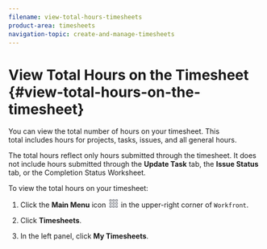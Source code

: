 ```yaml
---
filename: view-total-hours-timesheets
product-area: timesheets
navigation-topic: create-and-manage-timesheets
---
```





# View Total Hours on the Timesheet {#view-total-hours-on-the-timesheet}

You can view&nbsp;the total number of hours on&nbsp;your timesheet. This total&nbsp;includes hours for projects, tasks, issues, and all general hours.


The total hours reflect only hours submitted through the timesheet. It does not include&nbsp;hours submitted through the **Update Task** tab, the&nbsp;**Issue Status** tab, or the Completion Status Worksheet.


To view the total hours on your timesheet:



1. Click the **Main Menu** icon ![](assets/main-menu-icon.png) in the upper-right corner of `Workfront`.

1. Click **Timesheets**.
1. In the left panel, click **My Timesheets**.


